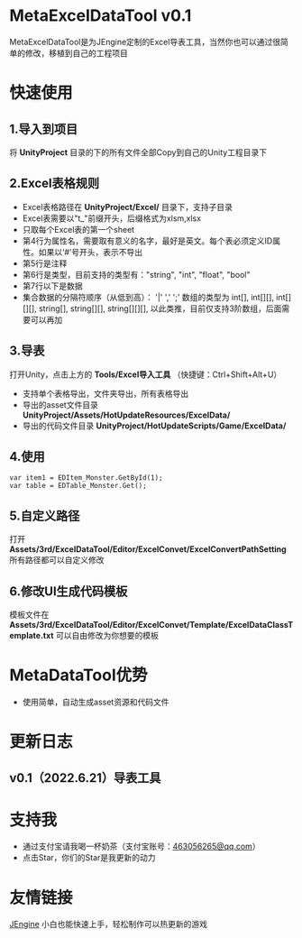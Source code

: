 


# MetaExcelDataTool v0.1

MetaExcelDataTool是为JEngine定制的Excel导表工具，当然你也可以通过很简单的修改，移植到自己的工程项目

# 快速使用

## 1.导入到项目

将 **UnityProject** 目录的下的所有文件全部Copy到自己的Unity工程目录下

## 2.Excel表格规则
- Excel表格路径在 **UnityProject/Excel/** 目录下，支持子目录
- Excel表需要以"t_"前缀开头，后缀格式为xlsm,xlsx
- 只取每个Excel表的第一个sheet
- 第4行为属性名，需要取有意义的名字，最好是英文。每个表必须定义ID属性。如果以‘#’号开头，表示不导出
- 第5行是注释
- 第6行是类型，目前支持的类型有："string", "int", "float", "bool"
- 第7行以下是数据
- 集合数据的分隔符顺序（从低到高）： '|'  ','  ';'   数组的类型为 int[], int[][], int[][][], string[], string[][], string[][][], 以此类推，目前仅支持3阶数组，后面需要可以再加

## 3.导表

打开Unity，点击上方的 **Tools/Excel导入工具** （快捷键：Ctrl+Shift+Alt+U）

- 支持单个表格导出，文件夹导出，所有表格导出
- 导出的asset文件目录 **UnityProject/Assets/HotUpdateResources/ExcelData/**
- 导出的代码文件目录 **UnityProject/HotUpdateScripts/Game/ExcelData/**

## 4.使用

```
var item1 = EDItem_Monster.GetById(1);
var table = EDTable_Monster.Get();

```

## 5.自定义路径

打开**Assets/3rd/ExcelDataTool/Editor/ExcelConvet/ExcelConvertPathSetting** 
所有路径都可以自定义修改

## 6.修改UI生成代码模板

模板文件在**Assets/3rd/ExcelDataTool/Editor/ExcelConvet/Template/ExcelDataClassTemplate.txt**
可以自由修改为你想要的模板


# MetaDataTool优势
- 使用简单，自动生成asset资源和代码文件

# 更新日志
## v0.1（2022.6.21）导表工具

# 支持我
- 通过支付宝请我喝一杯奶茶（支付宝账号：463056265@qq.com）
- 点击Star，你们的Star是我更新的动力

# 友情链接
[JEngine](https://github.com/JasonXuDeveloper/JEngine) 小白也能快速上手，轻松制作可以热更新的游戏
